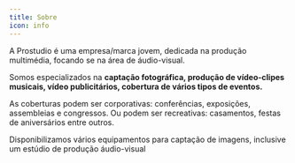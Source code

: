 ```yaml
---
title: Sobre
icon: info
---
```

A Prostudio é uma empresa/marca jovem, dedicada na produção multimédia, focando se na área de áudio-visual.

Somos especializados na **captação fotográfica, produção de vídeo-clipes musicais, vídeo publicitários, cobertura de vários tipos de eventos.**

As coberturas podem ser corporativas: conferências, exposições, assembleias e congressos. Ou podem ser recreativas: casamentos, festas de aniversários entre outros.

Disponibilizamos vários equipamentos para captação de imagens, inclusive um estúdio de produção áudio-visual

